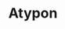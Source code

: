 ---
blog: https://atypon.com/category/blog
facebook: https://facebook.com/Atypon-123322051036736
linkedin: https://linkedin.com/company/atypon
logohandle: atypon
sort: atypon
title: Atypon
twitter: https://x.com/Atypon
website: https://www.atypon.com/
---